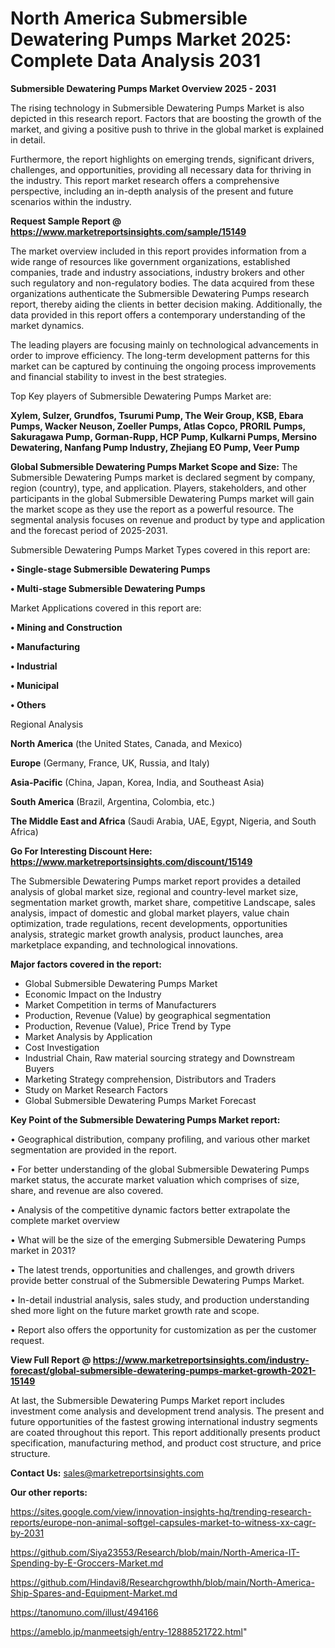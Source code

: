  # North America Submersible Dewatering Pumps Market 2025: Complete Data Analysis 2031

<Strong> Submersible Dewatering Pumps Market Overview 2025 - 2031</strong>

The rising technology in Submersible Dewatering Pumps Market is also depicted in this research report. Factors that are boosting the growth of the market, and giving a positive push to thrive in the global market is explained in detail.

Furthermore, the report highlights on emerging trends, significant drivers, challenges, and opportunities, providing all necessary data for thriving in the industry. This report market research offers a comprehensive perspective, including an in-depth analysis of the present and future scenarios within the industry.

<strong>Request Sample Report @ <a href=https://www.marketreportsinsights.com/sample/15149>https://www.marketreportsinsights.com/sample/15149</a></strong>

The market overview included in this report provides information from a wide range of resources like government organizations, established companies, trade and industry associations, industry brokers and other such regulatory and non-regulatory bodies. The data acquired from these organizations authenticate the Submersible Dewatering Pumps research report, thereby aiding the clients in better decision making. Additionally, the data provided in this report offers a contemporary understanding of the market dynamics.

The leading players are focusing mainly on technological advancements in order to improve efficiency. The long-term development patterns for this market can be captured by continuing the ongoing process improvements and financial stability to invest in the best strategies.

Top Key players of Submersible Dewatering Pumps Market are:

<strong>Xylem, Sulzer, Grundfos, Tsurumi Pump, The Weir Group, KSB, Ebara Pumps, Wacker Neuson, Zoeller Pumps, Atlas Copco, PRORIL Pumps, Sakuragawa Pump, Gorman-Rupp, HCP Pump, Kulkarni Pumps, Mersino Dewatering, Nanfang Pump Industry, Zhejiang EO Pump, Veer Pump</strong>

<strong><b>Global Submersible Dewatering Pumps Market Scope and Size:</b></strong>
The Submersible Dewatering Pumps market is declared segment by company, region (country), type, and application. Players, stakeholders, and other participants in the global Submersible Dewatering Pumps market will gain the market scope as they use the report as a powerful resource. The segmental analysis focuses on revenue and product by type and application and the forecast period of 2025-2031.

Submersible Dewatering Pumps Market Types covered in this report are:

<strong>• Single-stage Submersible Dewatering Pumps

• Multi-stage Submersible Dewatering Pumps</strong>

Market Applications covered in this report are:

<strong>• Mining and Construction

• Manufacturing

• Industrial

• Municipal

• Others</strong> 

Regional Analysis

<strong>North America</strong> (the United States, Canada, and Mexico)

<strong>Europe</strong> (Germany, France, UK, Russia, and Italy)

<strong>Asia-Pacific</strong> (China, Japan, Korea, India, and Southeast Asia)

<strong>South America</strong> (Brazil, Argentina, Colombia, etc.)

<strong>The Middle East and Africa</strong> (Saudi Arabia, UAE, Egypt, Nigeria, and South Africa)

<strong>Go For Interesting Discount Here: <a href=https://www.marketreportsinsights.com/discount/15149>https://www.marketreportsinsights.com/discount/15149</a></strong>

The Submersible Dewatering Pumps market report provides a detailed analysis of global market size, regional and country-level market size, segmentation market growth, market share, competitive Landscape, sales analysis, impact of domestic and global market players, value chain optimization, trade regulations, recent developments, opportunities analysis, strategic market growth analysis, product launches, area marketplace expanding, and technological innovations.

<strong><b>Major factors covered in the report:</b></strong>
<ul>
  <li>Global Submersible Dewatering Pumps Market </li>
  <li>Economic Impact on the Industry</li>
  <li>Market Competition in terms of Manufacturers</li>
  <li>Production, Revenue (Value) by geographical segmentation</li>
  <li>Production, Revenue (Value), Price Trend by Type</li>
  <li>Market Analysis by Application</li>
  <li>Cost Investigation</li>
  <li>Industrial Chain, Raw material sourcing strategy and Downstream Buyers</li>
  <li>Marketing Strategy comprehension, Distributors and Traders</li>
  <li>Study on Market Research Factors</li>
  <li>Global Submersible Dewatering Pumps Market Forecast</li>
</ul>

<strong><b>Key Point of the Submersible Dewatering Pumps Market report:</b></strong>

• Geographical distribution, company profiling, and various other market segmentation are provided in the report.

• For better understanding of the global Submersible Dewatering Pumps market status, the accurate market valuation which comprises of size, share, and revenue are also covered.

• Analysis of the competitive dynamic factors better extrapolate the complete market overview

• What will be the size of the emerging Submersible Dewatering Pumps market in 2031?

• The latest trends, opportunities and challenges, and growth drivers provide better construal of the Submersible Dewatering Pumps Market.

• In-detail industrial analysis, sales study, and production understanding shed more light on the future market growth rate and scope.

• Report also offers the opportunity for customization as per the customer request.

<strong><b>View Full Report @ <a href=https://www.marketreportsinsights.com/industry-forecast/global-submersible-dewatering-pumps-market-growth-2021-15149>https://www.marketreportsinsights.com/industry-forecast/global-submersible-dewatering-pumps-market-growth-2021-15149</a></b></strong>


At last, the Submersible Dewatering Pumps Market report includes investment come analysis and development trend analysis. The present and future opportunities of the fastest growing international industry segments are coated throughout this report. This report additionally presents product specification, manufacturing method, and product cost structure, and price structure.

<strong>Contact Us:</strong>
sales@marketreportsinsights.com

<strong>Our other reports:</strong>

<a href=https://sites.google.com/view/innovation-insights-hq/trending-research-reports/europe-non-animal-softgel-capsules-market-to-witness-xx-cagr-by-2031>https://sites.google.com/view/innovation-insights-hq/trending-research-reports/europe-non-animal-softgel-capsules-market-to-witness-xx-cagr-by-2031</a>

<a href=https://github.com/Siya23553/Research/blob/main/North-America-IT-Spending-by-E-Groccers-Market.md>https://github.com/Siya23553/Research/blob/main/North-America-IT-Spending-by-E-Groccers-Market.md</a>

<a href=https://github.com/Hindavi8/Researchgrowthh/blob/main/North-America-Ship-Spares-and-Equipment-Market.md>https://github.com/Hindavi8/Researchgrowthh/blob/main/North-America-Ship-Spares-and-Equipment-Market.md</a>

<a href=https://tanomuno.com/illust/494166>https://tanomuno.com/illust/494166</a>

<a href=https://ameblo.jp/manmeetsigh/entry-12888521722.html>https://ameblo.jp/manmeetsigh/entry-12888521722.html</a>"
